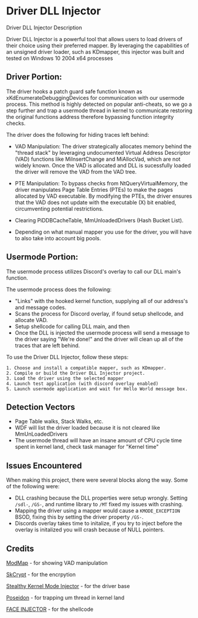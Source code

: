 # Driver DLL Injector
Driver DLL Injector
Description

Driver DLL Injector is a powerful tool that allows users to load drivers of their choice using their preferred mapper. By leveraging the capabilities of an unsigned driver loader, such as KDmapper, this injector was built and tested on Windows 10 2004 x64 processes

## Driver Portion:

  The driver hooks a patch guard safe function known as xKdEnumerateDebuggingDevices for communication with our usermode process. This method is highly detected on popular anti-cheats, so we go a step further and trap a usermode thread in kernel to communicate restoring the original functions address therefore bypassing function integrity checks.

  The driver does the following for hiding traces left behind:

   - VAD Manipulation: The driver strategically allocates memory behind the "thread stack" by leveraging undocumented Virtual Address Descriptor (VAD) functions like MiInsertChange and MiAllocVad, which are not widely known. Once the VAD is allocated and DLL is sucessfully loaded the driver will remove the VAD from the VAD tree. 

  - PTE Manipulation: To bypass checks from NtQueryVirtualMemory, the driver manipulates Page Table Entries (PTEs) to make the pages allocated by VAD executable. By modifying the PTEs, the driver ensures that the VAD does not update with the executable (X) bit enabled, circumventing potential restrictions.
  - Clearing PiDDBCacheTable, MmUnloadedDrivers (Hash Bucket List).
  - Depending on what manual mapper you use for the driver, you will have to also take into account big pools.

## Usermode Portion:

 The usermode process utilizes Discord's overlay to call our DLL main's function.

  The usermode process does the following:
  - "Links" with the hooked kernel function, supplying all of our address's and message codes.
  - Scans the process for Discord overlay, if found setup shellcode, and allocate VAD.
  - Setup shellcode for calling DLL main, and then 
  - Once the DLL is injected the usermode process will send a message to the driver saying "We're done!" and the driver will clean up all of the traces that are left behind.

To use the Driver DLL Injector, follow these steps:

    1. Choose and install a compatible mapper, such as KDmapper.
    2. Compile or build the Driver DLL Injector project.
    3. Load the driver using the selected mapper
    4. Launch test application (with discord overlay enabled)
    5. Launch usermode application and wait for Hello World message box.


## Detection Vectors
* Page Table walks, Stack Walks, etc.
* WDF will list the driver loaded because it is not cleared like MmUnLoadedDrivers
* The usermode thread will have an insane amount of CPU cycle time spent in kernel land, check task manager for "Kernel time"


## Issues Encountered
 When making this project, there were several blocks along the way. Some of the following were:

 - DLL crashing because the DLL properties were setup wrongly. Setting ```/sdl-```, ```/GS-```, and runtime library to ```/MT``` fixed my issues with crashing.
 - Mapping the driver using a mapper would cause a ```KMODE_EXCEPTION``` BSOD, fixing this by setting the driver property ```/GS-```.
 - Discords overlay takes time to initalize, if you try to inject before the overlay is initalized you will crash because of NULL pointers.

## Credits
[ModMap](https://github.com/btbd/modmap) - for showing VAD manipulation

[SkCrypt](https://github.com/skadro-official/skCrypter) - for the encrpytion 

[Stealthy Kernel Mode Injector](https://github.com/charliewolfe/Stealthy-Kernelmode-Injector) - for the driver base

[Poseidon](https://github.com/sondernextdoor/Poseidon) - for trapping um thread in kernel land

[FACE INJECTOR](https://github.com/KANKOSHEV/face-injector-v2) - for the shellcode
